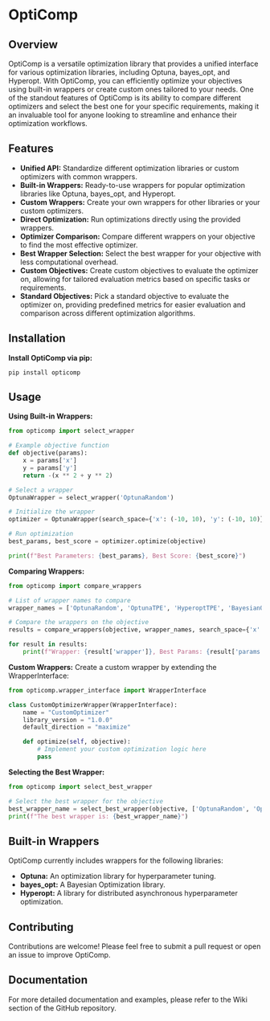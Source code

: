 # OptiComp
## Overview
OptiComp is a versatile optimization library that provides a unified interface for various optimization libraries, including Optuna, bayes_opt, and Hyperopt. With OptiComp, you can efficiently optimize your objectives using built-in wrappers or create custom ones tailored to your needs. One of the standout features of OptiComp is its ability to compare different optimizers and select the best one for your specific requirements, making it an invaluable tool for anyone looking to streamline and enhance their optimization workflows.

## Features
- **Unified API:** Standardize different optimization libraries or custom optimizers with common wrappers.
- **Built-in Wrappers:** Ready-to-use wrappers for popular optimization libraries like Optuna, bayes_opt, and Hyperopt.
- **Custom Wrappers:** Create your own wrappers for other libraries or your custom optimizers.
- **Direct Optimization:** Run optimizations directly using the provided wrappers.
- **Optimizer Comparison:** Compare different wrappers on your objective to find the most effective optimizer.
- **Best Wrapper Selection:** Select the best wrapper for your objective with less computational overhead.
- **Custom Objectives:** Create custom objectives to evaluate the optimizer on, allowing for tailored evaluation metrics based on specific tasks or requirements.
- **Standard Objectives:** Pick a standard objective to evaluate the optimizer on, providing predefined metrics for easier evaluation and comparison across different optimization algorithms.

## Installation
**Install OptiComp via pip:**

```
pip install opticomp
```

## Usage
**Using Built-in Wrappers:**
```python
from opticomp import select_wrapper

# Example objective function
def objective(params):
    x = params['x']
    y = params['y']
    return -(x ** 2 + y ** 2)

# Select a wrapper
OptunaWrapper = select_wrapper('OptunaRandom')

# Initialize the wrapper
optimizer = OptunaWrapper(search_space={'x': (-10, 10), 'y': (-10, 10)})

# Run optimization
best_params, best_score = optimizer.optimize(objective)

print(f"Best Parameters: {best_params}, Best Score: {best_score}")
```

**Comparing Wrappers:**

```python
from opticomp import compare_wrappers

# List of wrapper names to compare
wrapper_names = ['OptunaRandom', 'OptunaTPE', 'HyperoptTPE', 'BayesianOpt']

# Compare the wrappers on the objective
results = compare_wrappers(objective, wrapper_names, search_space={'x': (-10, 10), 'y': (-10, 10)})

for result in results:
    print(f"Wrapper: {result['wrapper']}, Best Params: {result['params']}, Best Score: {result['score']}")
```

**Custom Wrappers:**
Create a custom wrapper by extending the WrapperInterface:

```python
from opticomp.wrapper_interface import WrapperInterface

class CustomOptimizerWrapper(WrapperInterface):
    name = "CustomOptimizer"
    library_version = "1.0.0"
    default_direction = "maximize"

    def optimize(self, objective):
        # Implement your custom optimization logic here
        pass
```

**Selecting the Best Wrapper:**
```python
from opticomp import select_best_wrapper

# Select the best wrapper for the objective
best_wrapper_name = select_best_wrapper(objective, ['OptunaRandom', 'OptunaTPE', 'HyperoptTPE', 'BayesianOpt'])
print(f"The best wrapper is: {best_wrapper_name}")
```

## Built-in Wrappers
OptiComp currently includes wrappers for the following libraries:

- **Optuna:** An optimization library for hyperparameter tuning.
- **bayes_opt:** A Bayesian Optimization library.
- **Hyperopt:** A library for distributed asynchronous hyperparameter optimization.


## Contributing
Contributions are welcome! Please feel free to submit a pull request or open an issue to improve OptiComp.

## Documentation
For more detailed documentation and examples, please refer to the Wiki section of the GitHub repository.

